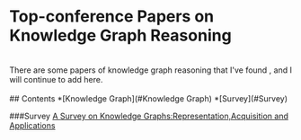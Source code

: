 # Top-conference Papers on Knowledge Graph Reasoning
<br>
There are some papers of knowledge graph reasoning that I've found , and I will continue to add here.
<br>
<br>
## Contents
*[Knowledge Graph](#Knowledge Graph)
  *[Survey](#Survey)







###Survey
[A Survey on Knowledge Graphs:Representation,Acquisition and Applications](https://arxiv.org/pdf/2002.00388.pdf)  





